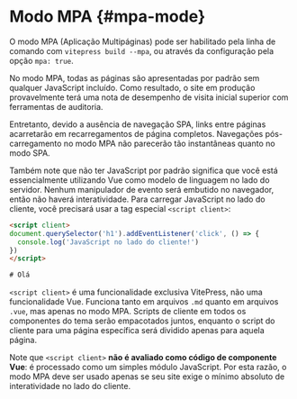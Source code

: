 # Modo MPA <Badge type="warning" text="experimental" /> {#mpa-mode}

O modo MPA (Aplicação Multipáginas) pode ser habilitado pela linha de comando com `vitepress build --mpa`, ou através da configuração pela opção `mpa: true`.

No modo MPA, todas as páginas são apresentadas por padrão sem qualquer JavaScript incluído. Como resultado, o site em produção provavelmente terá uma nota de desempenho de visita inicial superior com ferramentas de auditoria.

Entretanto, devido a ausência de navegação SPA, links entre páginas acarretarão em recarregamentos de página completos. Navegações pós-carregamento no modo MPA não parecerão tão instantâneas quanto no modo SPA.

Também note que não ter JavaScript por padrão significa que você está essencialmente utilizando Vue como modelo de linguagem no lado do servidor. Nenhum manipulador de evento será embutido no navegador, então não haverá interatividade. Para carregar JavaScript no lado do cliente, você precisará usar a tag especial `<script client>`:

```html
<script client>
document.querySelector('h1').addEventListener('click', () => {
  console.log('JavaScript no lado do cliente!')
})
</script>

# Olá
```

`<script client>` é uma funcionalidade exclusiva VitePress, não uma funcionalidade Vue. Funciona tanto em arquivos `.md` quanto em arquivos `.vue`, mas apenas no modo MPA. Scripts de cliente em todos os componentes do tema serão empacotados juntos, enquanto o script do cliente para uma página específica será dividido apenas para aquela página.

Note que `<script client>` **não é avaliado como código de componente Vue**: é processado como um simples módulo JavaScript. Por esta razão, o modo MPA deve ser usado apenas se seu site exige o mínimo absoluto de interatividade no lado do cliente.

